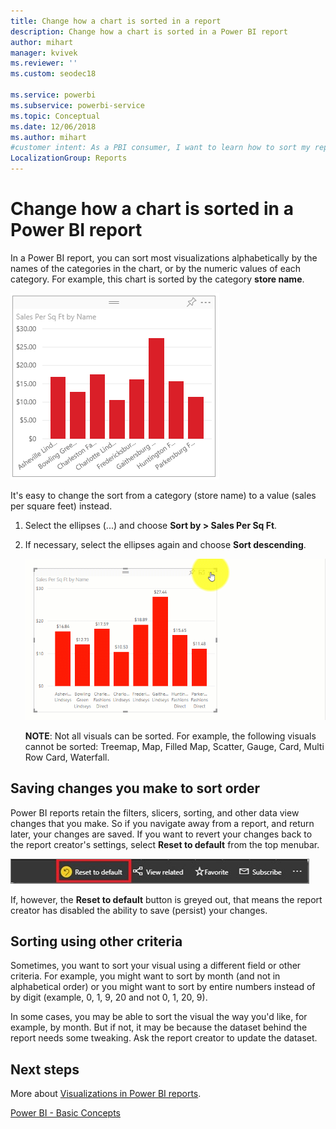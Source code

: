 ```yaml
---
title: Change how a chart is sorted in a report
description: Change how a chart is sorted in a Power BI report
author: mihart
manager: kvivek
ms.reviewer: ''
ms.custom: seodec18

ms.service: powerbi
ms.subservice: powerbi-service
ms.topic: Conceptual
ms.date: 12/06/2018
ms.author: mihart
#customer intent: As a PBI consumer, I want to learn how to sort my report visuals so that they look the way I like and are easier to interpret. 
LocalizationGroup: Reports
---
```


# Change how a chart is sorted in a Power BI report
In a Power BI report, you can sort most visualizations alphabetically by the names of the categories in the chart, or by the numeric
values of each category. For example, this chart is sorted by the category **store name**.

![bar chart sorted alpha by X axis](media/end-user-change-sort/pbi_chartsortcategory.png)

It's easy to change the sort from a category (store name) to a value (sales per square feet) instead.

1. Select the ellipses (...) and choose **Sort by > Sales Per Sq Ft**.
2. If necessary, select the ellipses again and choose **Sort descending**.

   ![video showing selecting sort by and then ascending, descending](media/end-user-change-sort/sort.gif)

   **NOTE**: Not all visuals can be sorted.  For example, the following visuals cannot be sorted: Treemap, Map, Filled Map, Scatter, Gauge, Card, Multi Row Card, Waterfall.

## Saving changes you make to sort order
Power BI reports retain the filters, slicers, sorting, and other data view changes that you make. So if you navigate away from a report, and return later, your changes are saved.  If you want to revert your changes back to the report creator's settings, select **Reset to default** from the top menubar. 

![persistent sorting](media/end-user-change-sort/power-bi-reset-to-default.png)

If, however, the **Reset to default** button is greyed out, that means the report creator has disabled the ability to save (persist) your changes.

<a name="other"></a>
## Sorting using other criteria
Sometimes, you want to sort your visual using a different field or other criteria.  For example, you might want
to sort by month (and not in alphabetical order) or you might
want to sort by entire numbers instead of by digit (example, 0, 1, 9, 20 and not 0, 1, 20, 9).  

In some cases, you may be able to sort the visual the way you'd like, for example, by month.  But if not, it may be because the dataset behind the report needs some tweaking. Ask the report creator to update the dataset.

## Next steps
More about [Visualizations in Power BI reports](end-user-visualizations.md).

[Power BI - Basic Concepts](end-user-basic-concepts.md)